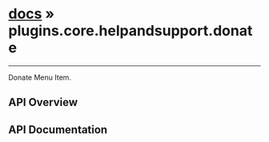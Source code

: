 # [docs](index.md) » plugins.core.helpandsupport.donate
---

Donate Menu Item.

## API Overview

## API Documentation

